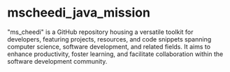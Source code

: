 # mscheedi_java_mission
"ms_cheedi" is a GitHub repository housing a versatile toolkit for developers, featuring projects, resources, and code snippets spanning computer science, software development, and related fields. It aims to enhance productivity, foster learning, and facilitate collaboration within the software development community.
